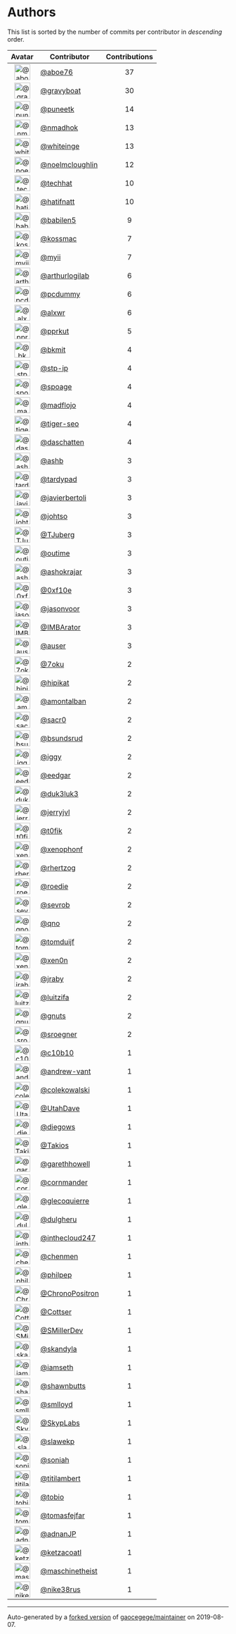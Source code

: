 # Authors

This list is sorted by the number of commits per contributor in _descending_ order.

Avatar|Contributor|Contributions
:-:|---|:-:
<img class='float-left rounded-1' src='https://avatars0.githubusercontent.com/u/1800660?v=4' width='36' height='36' alt='@aboe76'>|[@aboe76](https://github.com/aboe76)|37
<img class='float-left rounded-1' src='https://avatars2.githubusercontent.com/u/1396878?v=4' width='36' height='36' alt='@gravyboat'>|[@gravyboat](https://github.com/gravyboat)|30
<img class='float-left rounded-1' src='https://avatars1.githubusercontent.com/u/528061?v=4' width='36' height='36' alt='@puneetk'>|[@puneetk](https://github.com/puneetk)|14
<img class='float-left rounded-1' src='https://avatars0.githubusercontent.com/u/3374962?v=4' width='36' height='36' alt='@nmadhok'>|[@nmadhok](https://github.com/nmadhok)|13
<img class='float-left rounded-1' src='https://avatars2.githubusercontent.com/u/91293?v=4' width='36' height='36' alt='@whiteinge'>|[@whiteinge](https://github.com/whiteinge)|13
<img class='float-left rounded-1' src='https://avatars1.githubusercontent.com/u/13322818?v=4' width='36' height='36' alt='@noelmcloughlin'>|[@noelmcloughlin](https://github.com/noelmcloughlin)|12
<img class='float-left rounded-1' src='https://avatars1.githubusercontent.com/u/287147?v=4' width='36' height='36' alt='@techhat'>|[@techhat](https://github.com/techhat)|10
<img class='float-left rounded-1' src='https://avatars2.githubusercontent.com/u/807283?v=4' width='36' height='36' alt='@hatifnatt'>|[@hatifnatt](https://github.com/hatifnatt)|10
<img class='float-left rounded-1' src='https://avatars1.githubusercontent.com/u/117961?v=4' width='36' height='36' alt='@babilen5'>|[@babilen5](https://github.com/babilen5)|9
<img class='float-left rounded-1' src='https://avatars2.githubusercontent.com/u/219284?v=4' width='36' height='36' alt='@kossmac'>|[@kossmac](https://github.com/kossmac)|7
<img class='float-left rounded-1' src='https://avatars2.githubusercontent.com/u/10231489?v=4' width='36' height='36' alt='@myii'>|[@myii](https://github.com/myii)|7
<img class='float-left rounded-1' src='https://avatars0.githubusercontent.com/u/445200?v=4' width='36' height='36' alt='@arthurlogilab'>|[@arthurlogilab](https://github.com/arthurlogilab)|6
<img class='float-left rounded-1' src='https://avatars2.githubusercontent.com/u/358074?v=4' width='36' height='36' alt='@pcdummy'>|[@pcdummy](https://github.com/pcdummy)|6
<img class='float-left rounded-1' src='https://avatars0.githubusercontent.com/u/1920805?v=4' width='36' height='36' alt='@alxwr'>|[@alxwr](https://github.com/alxwr)|6
<img class='float-left rounded-1' src='https://avatars2.githubusercontent.com/u/56635?v=4' width='36' height='36' alt='@pprkut'>|[@pprkut](https://github.com/pprkut)|5
<img class='float-left rounded-1' src='https://avatars3.githubusercontent.com/u/1566437?v=4' width='36' height='36' alt='@bkmit'>|[@bkmit](https://github.com/bkmit)|4
<img class='float-left rounded-1' src='https://avatars2.githubusercontent.com/u/3768412?v=4' width='36' height='36' alt='@stp-ip'>|[@stp-ip](https://github.com/stp-ip)|4
<img class='float-left rounded-1' src='https://avatars1.githubusercontent.com/u/1179135?v=4' width='36' height='36' alt='@spoage'>|[@spoage](https://github.com/spoage)|4
<img class='float-left rounded-1' src='https://avatars3.githubusercontent.com/u/1731256?v=4' width='36' height='36' alt='@madflojo'>|[@madflojo](https://github.com/madflojo)|4
<img class='float-left rounded-1' src='https://avatars3.githubusercontent.com/u/398720?v=4' width='36' height='36' alt='@tiger-seo'>|[@tiger-seo](https://github.com/tiger-seo)|4
<img class='float-left rounded-1' src='https://avatars0.githubusercontent.com/u/2094680?v=4' width='36' height='36' alt='@daschatten'>|[@daschatten](https://github.com/daschatten)|4
<img class='float-left rounded-1' src='https://avatars2.githubusercontent.com/u/34150?v=4' width='36' height='36' alt='@ashb'>|[@ashb](https://github.com/ashb)|3
<img class='float-left rounded-1' src='https://avatars3.githubusercontent.com/u/6368493?v=4' width='36' height='36' alt='@tardypad'>|[@tardypad](https://github.com/tardypad)|3
<img class='float-left rounded-1' src='https://avatars2.githubusercontent.com/u/242396?v=4' width='36' height='36' alt='@javierbertoli'>|[@javierbertoli](https://github.com/javierbertoli)|3
<img class='float-left rounded-1' src='https://avatars1.githubusercontent.com/u/830800?v=4' width='36' height='36' alt='@johtso'>|[@johtso](https://github.com/johtso)|3
<img class='float-left rounded-1' src='https://avatars3.githubusercontent.com/u/566830?v=4' width='36' height='36' alt='@TJuberg'>|[@TJuberg](https://github.com/TJuberg)|3
<img class='float-left rounded-1' src='https://avatars2.githubusercontent.com/u/62993?v=4' width='36' height='36' alt='@outime'>|[@outime](https://github.com/outime)|3
<img class='float-left rounded-1' src='https://avatars2.githubusercontent.com/u/1329679?v=4' width='36' height='36' alt='@ashokrajar'>|[@ashokrajar](https://github.com/ashokrajar)|3
<img class='float-left rounded-1' src='https://avatars3.githubusercontent.com/u/6215293?v=4' width='36' height='36' alt='@0xf10e'>|[@0xf10e](https://github.com/0xf10e)|3
<img class='float-left rounded-1' src='https://avatars2.githubusercontent.com/u/10224744?v=4' width='36' height='36' alt='@jasonvoor'>|[@jasonvoor](https://github.com/jasonvoor)|3
<img class='float-left rounded-1' src='https://avatars2.githubusercontent.com/u/25098428?v=4' width='36' height='36' alt='@IMBArator'>|[@IMBArator](https://github.com/IMBArator)|3
<img class='float-left rounded-1' src='https://avatars1.githubusercontent.com/u/529?v=4' width='36' height='36' alt='@auser'>|[@auser](https://github.com/auser)|3
<img class='float-left rounded-1' src='https://avatars3.githubusercontent.com/u/8048380?v=4' width='36' height='36' alt='@7oku'>|[@7oku](https://github.com/7oku)|2
<img class='float-left rounded-1' src='https://avatars0.githubusercontent.com/u/98422?v=4' width='36' height='36' alt='@hipikat'>|[@hipikat](https://github.com/hipikat)|2
<img class='float-left rounded-1' src='https://avatars2.githubusercontent.com/u/941928?v=4' width='36' height='36' alt='@amontalban'>|[@amontalban](https://github.com/amontalban)|2
<img class='float-left rounded-1' src='https://avatars1.githubusercontent.com/u/5629480?v=4' width='36' height='36' alt='@sacr0'>|[@sacr0](https://github.com/sacr0)|2
<img class='float-left rounded-1' src='https://avatars0.githubusercontent.com/u/1497328?v=4' width='36' height='36' alt='@bsundsrud'>|[@bsundsrud](https://github.com/bsundsrud)|2
<img class='float-left rounded-1' src='https://avatars1.githubusercontent.com/u/20441?v=4' width='36' height='36' alt='@iggy'>|[@iggy](https://github.com/iggy)|2
<img class='float-left rounded-1' src='https://avatars1.githubusercontent.com/u/361167?v=4' width='36' height='36' alt='@eedgar'>|[@eedgar](https://github.com/eedgar)|2
<img class='float-left rounded-1' src='https://avatars2.githubusercontent.com/u/611471?v=4' width='36' height='36' alt='@duk3luk3'>|[@duk3luk3](https://github.com/duk3luk3)|2
<img class='float-left rounded-1' src='https://avatars2.githubusercontent.com/u/1396356?v=4' width='36' height='36' alt='@jerryjvl'>|[@jerryjvl](https://github.com/jerryjvl)|2
<img class='float-left rounded-1' src='https://avatars0.githubusercontent.com/u/2995329?v=4' width='36' height='36' alt='@t0fik'>|[@t0fik](https://github.com/t0fik)|2
<img class='float-left rounded-1' src='https://avatars0.githubusercontent.com/u/7139195?v=4' width='36' height='36' alt='@xenophonf'>|[@xenophonf](https://github.com/xenophonf)|2
<img class='float-left rounded-1' src='https://avatars1.githubusercontent.com/u/1013915?v=4' width='36' height='36' alt='@rhertzog'>|[@rhertzog](https://github.com/rhertzog)|2
<img class='float-left rounded-1' src='https://avatars1.githubusercontent.com/u/1014038?v=4' width='36' height='36' alt='@roedie'>|[@roedie](https://github.com/roedie)|2
<img class='float-left rounded-1' src='https://avatars2.githubusercontent.com/u/48047858?v=4' width='36' height='36' alt='@sevrob'>|[@sevrob](https://github.com/sevrob)|2
<img class='float-left rounded-1' src='https://avatars1.githubusercontent.com/u/92530?v=4' width='36' height='36' alt='@qno'>|[@qno](https://github.com/qno)|2
<img class='float-left rounded-1' src='https://avatars0.githubusercontent.com/u/8886397?v=4' width='36' height='36' alt='@tomduijf'>|[@tomduijf](https://github.com/tomduijf)|2
<img class='float-left rounded-1' src='https://avatars2.githubusercontent.com/u/1175567?v=4' width='36' height='36' alt='@xen0n'>|[@xen0n](https://github.com/xen0n)|2
<img class='float-left rounded-1' src='https://avatars3.githubusercontent.com/u/2365261?v=4' width='36' height='36' alt='@jraby'>|[@jraby](https://github.com/jraby)|2
<img class='float-left rounded-1' src='https://avatars0.githubusercontent.com/u/8862016?v=4' width='36' height='36' alt='@luitzifa'>|[@luitzifa](https://github.com/luitzifa)|2
<img class='float-left rounded-1' src='https://avatars3.githubusercontent.com/u/4610462?v=4' width='36' height='36' alt='@gnuts'>|[@gnuts](https://github.com/gnuts)|2
<img class='float-left rounded-1' src='https://avatars0.githubusercontent.com/u/22272?v=4' width='36' height='36' alt='@sroegner'>|[@sroegner](https://github.com/sroegner)|2
<img class='float-left rounded-1' src='https://avatars3.githubusercontent.com/u/306633?v=4' width='36' height='36' alt='@c10b10'>|[@c10b10](https://github.com/c10b10)|1
<img class='float-left rounded-1' src='https://avatars2.githubusercontent.com/u/7460036?v=4' width='36' height='36' alt='@andrew-vant'>|[@andrew-vant](https://github.com/andrew-vant)|1
<img class='float-left rounded-1' src='https://avatars0.githubusercontent.com/u/320670?v=4' width='36' height='36' alt='@colekowalski'>|[@colekowalski](https://github.com/colekowalski)|1
<img class='float-left rounded-1' src='https://avatars0.githubusercontent.com/u/306240?v=4' width='36' height='36' alt='@UtahDave'>|[@UtahDave](https://github.com/UtahDave)|1
<img class='float-left rounded-1' src='https://avatars1.githubusercontent.com/u/234554?v=4' width='36' height='36' alt='@diegows'>|[@diegows](https://github.com/diegows)|1
<img class='float-left rounded-1' src='https://avatars3.githubusercontent.com/u/6268179?v=4' width='36' height='36' alt='@Takios'>|[@Takios](https://github.com/Takios)|1
<img class='float-left rounded-1' src='https://avatars0.githubusercontent.com/u/591158?v=4' width='36' height='36' alt='@garethhowell'>|[@garethhowell](https://github.com/garethhowell)|1
<img class='float-left rounded-1' src='https://avatars1.githubusercontent.com/u/129202?v=4' width='36' height='36' alt='@cornmander'>|[@cornmander](https://github.com/cornmander)|1
<img class='float-left rounded-1' src='https://avatars1.githubusercontent.com/u/47106309?v=4' width='36' height='36' alt='@glecoquierre'>|[@glecoquierre](https://github.com/glecoquierre)|1
<img class='float-left rounded-1' src='https://avatars3.githubusercontent.com/u/39297319?v=4' width='36' height='36' alt='@dulgheru'>|[@dulgheru](https://github.com/dulgheru)|1
<img class='float-left rounded-1' src='https://avatars0.githubusercontent.com/u/1683995?v=4' width='36' height='36' alt='@inthecloud247'>|[@inthecloud247](https://github.com/inthecloud247)|1
<img class='float-left rounded-1' src='https://avatars1.githubusercontent.com/u/26563851?v=4' width='36' height='36' alt='@chenmen'>|[@chenmen](https://github.com/chenmen)|1
<img class='float-left rounded-1' src='https://avatars3.githubusercontent.com/u/387511?v=4' width='36' height='36' alt='@philpep'>|[@philpep](https://github.com/philpep)|1
<img class='float-left rounded-1' src='https://avatars2.githubusercontent.com/u/347685?v=4' width='36' height='36' alt='@ChronoPositron'>|[@ChronoPositron](https://github.com/ChronoPositron)|1
<img class='float-left rounded-1' src='https://avatars2.githubusercontent.com/u/327943?v=4' width='36' height='36' alt='@Cottser'>|[@Cottser](https://github.com/Cottser)|1
<img class='float-left rounded-1' src='https://avatars0.githubusercontent.com/u/1484494?v=4' width='36' height='36' alt='@SMillerDev'>|[@SMillerDev](https://github.com/SMillerDev)|1
<img class='float-left rounded-1' src='https://avatars3.githubusercontent.com/u/5349238?v=4' width='36' height='36' alt='@skandyla'>|[@skandyla](https://github.com/skandyla)|1
<img class='float-left rounded-1' src='https://avatars1.githubusercontent.com/u/131665?v=4' width='36' height='36' alt='@iamseth'>|[@iamseth](https://github.com/iamseth)|1
<img class='float-left rounded-1' src='https://avatars1.githubusercontent.com/u/530874?v=4' width='36' height='36' alt='@shawnbutts'>|[@shawnbutts](https://github.com/shawnbutts)|1
<img class='float-left rounded-1' src='https://avatars2.githubusercontent.com/u/2377054?v=4' width='36' height='36' alt='@smlloyd'>|[@smlloyd](https://github.com/smlloyd)|1
<img class='float-left rounded-1' src='https://avatars2.githubusercontent.com/u/9932586?v=4' width='36' height='36' alt='@SkypLabs'>|[@SkypLabs](https://github.com/SkypLabs)|1
<img class='float-left rounded-1' src='https://avatars2.githubusercontent.com/u/1132799?v=4' width='36' height='36' alt='@slawekp'>|[@slawekp](https://github.com/slawekp)|1
<img class='float-left rounded-1' src='https://avatars2.githubusercontent.com/u/56102?v=4' width='36' height='36' alt='@soniah'>|[@soniah](https://github.com/soniah)|1
<img class='float-left rounded-1' src='https://avatars2.githubusercontent.com/u/47721?v=4' width='36' height='36' alt='@titilambert'>|[@titilambert](https://github.com/titilambert)|1
<img class='float-left rounded-1' src='https://avatars1.githubusercontent.com/u/444668?v=4' width='36' height='36' alt='@tobio'>|[@tobio](https://github.com/tobio)|1
<img class='float-left rounded-1' src='https://avatars0.githubusercontent.com/u/642928?v=4' width='36' height='36' alt='@tomasfejfar'>|[@tomasfejfar](https://github.com/tomasfejfar)|1
<img class='float-left rounded-1' src='https://avatars0.githubusercontent.com/u/16322427?v=4' width='36' height='36' alt='@adnanJP'>|[@adnanJP](https://github.com/adnanJP)|1
<img class='float-left rounded-1' src='https://avatars3.githubusercontent.com/u/10122937?v=4' width='36' height='36' alt='@ketzacoatl'>|[@ketzacoatl](https://github.com/ketzacoatl)|1
<img class='float-left rounded-1' src='https://avatars0.githubusercontent.com/u/11669303?v=4' width='36' height='36' alt='@maschinetheist'>|[@maschinetheist](https://github.com/maschinetheist)|1
<img class='float-left rounded-1' src='https://avatars2.githubusercontent.com/u/8436451?v=4' width='36' height='36' alt='@nike38rus'>|[@nike38rus](https://github.com/nike38rus)|1

---

Auto-generated by a [forked version](https://github.com/myii/maintainer) of [gaocegege/maintainer](https://github.com/gaocegege/maintainer) on 2019-08-07.
